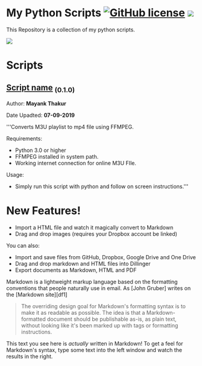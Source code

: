 # My Python Scripts [![GitHub license](https://img.shields.io/github/license/irotect/My-Python-scripts.svg?style=plastic)](https://github.com/irotect/My-Python-Scripts/blob/master/LICENSE) ![](https://img.shields.io/github/repo-size/irotect/My-Python-Scripts.svg)

This Repository is a collection of my python scripts.

![](https://img.shields.io/github/size/irotect/My-Python-Scripts/LICENSE.svg)

# Scripts
## <a href="../blob/master/LICENCE">Script name</a> <sub>(0.1.0)</sub>

Author: **Mayank Thakur**

Date Upadted: **07-09-2019**

'''Converts M3U playlist to mp4 file using FFMPEG.

Requirements:
- Python 3.0 or higher
- FFMPEG installed in system path.
- Working internet connection for online M3U FIle.

Usage:
- Simply run this script with python and follow on screen instructions.'''








# New Features!

  - Import a HTML file and watch it magically convert to Markdown
  - Drag and drop images (requires your Dropbox account be linked)


You can also:
  - Import and save files from GitHub, Dropbox, Google Drive and One Drive
  - Drag and drop markdown and HTML files into Dillinger
  - Export documents as Markdown, HTML and PDF

Markdown is a lightweight markup language based on the formatting conventions that people naturally use in email.  As [John Gruber] writes on the [Markdown site][df1]

> The overriding design goal for Markdown's
> formatting syntax is to make it as readable
> as possible. The idea is that a
> Markdown-formatted document should be
> publishable as-is, as plain text, without
> looking like it's been marked up with tags
> or formatting instructions.

This text you see here is *actually* written in Markdown! To get a feel for Markdown's syntax, type some text into the left window and watch the results in the right.
